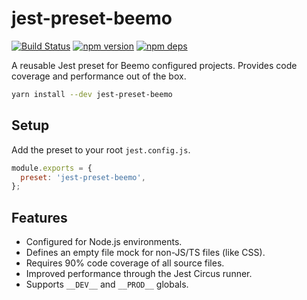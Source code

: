 # jest-preset-beemo

[![Build Status](https://github.com/beemojs/dev/workflows/Build/badge.svg)](https://github.com/beemojs/dev/actions?query=branch%3Amaster)
[![npm version](https://badge.fury.io/js/jest-preset-beemo.svg)](https://www.npmjs.com/package/jest-preset-beemo)
[![npm deps](https://david-dm.org/beemojs/dev.svg?path=packages/babel-preset)](https://www.npmjs.com/package/jest-preset-beemo)

A reusable Jest preset for Beemo configured projects. Provides code coverage and performance out of
the box.

```bash
yarn install --dev jest-preset-beemo
```

## Setup

Add the preset to your root `jest.config.js`.

```js
module.exports = {
  preset: 'jest-preset-beemo',
};
```

## Features

- Configured for Node.js environments.
- Defines an empty file mock for non-JS/TS files (like CSS).
- Requires 90% code coverage of all source files.
- Improved performance through the Jest Circus runner.
- Supports `__DEV__` and `__PROD__` globals.
